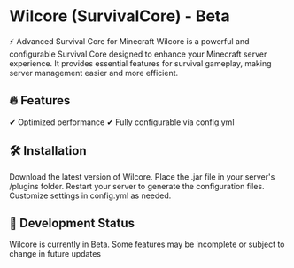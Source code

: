 # Wilcore (SurvivalCore) - Beta
⚡ Advanced Survival Core for Minecraft
Wilcore is a powerful and configurable Survival Core designed to enhance your Minecraft server experience. It provides essential features for survival gameplay, making server management easier and more efficient.

## 🔥 Features
✔ Optimized performance
✔ Fully configurable via config.yml

## 🛠 Installation
Download the latest version of Wilcore.
Place the .jar file in your server's /plugins folder.
Restart your server to generate the configuration files.
Customize settings in config.yml as needed.

## 🚀 Development Status
Wilcore is currently in Beta. Some features may be incomplete or subject to change in future updates
